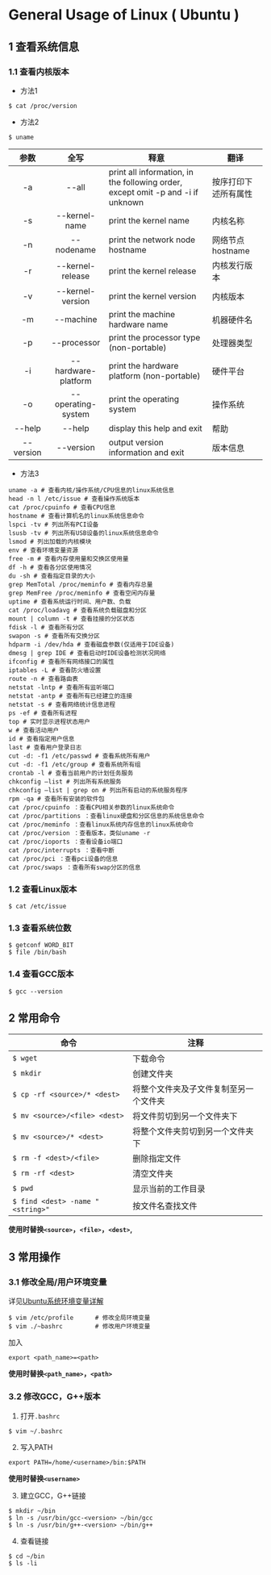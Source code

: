 # General Usage of Linux ( Ubuntu )
## 1 查看系统信息
### 1.1 查看内核版本
- 方法1

```$ cat /proc/version```

- 方法2

```$ uname```

|参数|全写|释意|翻译|
|:---:|:-:|-|-|
|-a|--all|print all information, in the following order, except omit -p and -i if unknown|按序打印下述所有属性|
|-s|--kernel-name|print the kernel name|内核名称|
|-n|--nodename|print the network node hostname|网络节点hostname|
|-r|--kernel-release|print the kernel release|内核发行版本|
|-v|--kernel-version|print the kernel version|内核版本|
|-m|--machine|print the machine hardware name|机器硬件名|
|-p|--processor|print the processor type (non-portable)|处理器类型|
|-i|--hardware-platform|print the hardware platform (non-portable)|硬件平台|
|-o|--operating-system|print the operating system|操作系统|
|--help|--help|display this help and exit|帮助|
|--version|--version|output version information and exit|版本信息|

- 方法3
```
uname -a # 查看内核/操作系统/CPU信息的linux系统信息  
head -n l /etc/issue # 查看操作系统版本  
cat /proc/cpuinfo # 查看CPU信息  
hostname # 查看计算机名的linux系统信息命令  
lspci -tv # 列出所有PCI设备   
lsusb -tv # 列出所有USB设备的linux系统信息命令  
lsmod # 列出加载的内核模块   
env # 查看环境变量资源  
free -m # 查看内存使用量和交换区使用量   
df -h # 查看各分区使用情况  
du -sh # 查看指定目录的大小   
grep MemTotal /proc/meminfo # 查看内存总量  
grep MemFree /proc/meminfo # 查看空闲内存量   
uptime # 查看系统运行时间、用户数、负载  
cat /proc/loadavg # 查看系统负载磁盘和分区   
mount | column -t # 查看挂接的分区状态  
fdisk -l # 查看所有分区   
swapon -s # 查看所有交换分区  
hdparm -i /dev/hda # 查看磁盘参数(仅适用于IDE设备)   
dmesg | grep IDE # 查看启动时IDE设备检测状况网络  
ifconfig # 查看所有网络接口的属性   
iptables -L # 查看防火墙设置  
route -n # 查看路由表   
netstat -lntp # 查看所有监听端口  
netstat -antp # 查看所有已经建立的连接   
netstat -s # 查看网络统计信息进程  
ps -ef # 查看所有进程   
top # 实时显示进程状态用户  
w # 查看活动用户   
id # 查看指定用户信息  
last # 查看用户登录日志   
cut -d: -f1 /etc/passwd # 查看系统所有用户  
cut -d: -f1 /etc/group # 查看系统所有组   
crontab -l # 查看当前用户的计划任务服务  
chkconfig –list # 列出所有系统服务   
chkconfig –list | grep on # 列出所有启动的系统服务程序  
rpm -qa # 查看所有安装的软件包   
cat /proc/cpuinfo ：查看CPU相关参数的linux系统命令  
cat /proc/partitions ：查看linux硬盘和分区信息的系统信息命令   
cat /proc/meminfo ：查看linux系统内存信息的linux系统命令  
cat /proc/version ：查看版本，类似uname -r   
cat /proc/ioports ：查看设备io端口  
cat /proc/interrupts ：查看中断   
cat /proc/pci ：查看pci设备的信息  
cat /proc/swaps ：查看所有swap分区的信息  
```

### 1.2 查看Linux版本
```$ cat /etc/issue```

### 1.3 查看系统位数
```
$ getconf WORD_BIT
$ file /bin/bash
```

### 1.4 查看GCC版本
```$ gcc --version```

## 2 常用命令
|命令|注释|
|-|-|
|`$ wget`|下载命令|
|`$ mkdir`|创建文件夹|
|`$ cp -rf <source>/* <dest>`|将整个文件夹及子文件复制至另一个文件夹|
|`$ mv <source>/<file> <dest>`|将文件剪切到另一个文件夹下|
|`$ mv <source>/* <dest>`|将整个文件夹剪切到另一个文件夹下|
|`$ rm -f <dest>/<file>`|删除指定文件|
|`$ rm -rf <dest>`|清空文件夹|
|`$ pwd`|显示当前的工作目录|
|`$ find <dest> -name "<string>"`|按文件名查找文件|

**使用时替换`<source>`，`<file>`，`<dest>`,<string>**

## 3 常用操作
### 3.1 修改全局/用户环境变量
详见[Ubuntu系统环境变量详解](https://www.linuxidc.com/Linux/2016-09/135476.htm)
```
$ vim /etc/profile      # 修改全局环境变量
$ vim ./~bashrc         # 修改用户环境变量
```
加入
```
export <path_name>=<path>
```
**使用时替换`<path_name>`，`<path>`**

### 3.2 修改GCC，G++版本
1. 打开`.bashrc`
```
$ vim ~/.bashrc
```
2. 写入PATH
```
export PATH=/home/<username>/bin:$PATH
```
**使用时替换`<username>`**

3. 建立GCC，G++链接
```
$ mkdir ~/bin
$ ln -s /usr/bin/gcc-<version> ~/bin/gcc
$ ln -s /usr/bin/g++-<version> ~/bin/g++
```

4. 查看链接
```
$ cd ~/bin
$ ls -li
```
